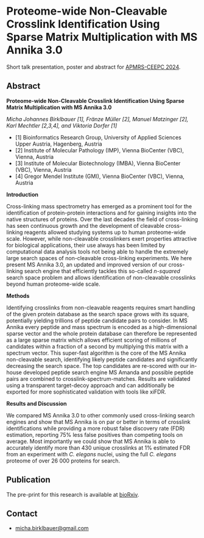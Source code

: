 # Proteome-wide Non-Cleavable Crosslink Identification Using Sparse Matrix Multiplication with MS Annika 3.0

Short talk presentation, poster and abstract for [APMRS-CEEPC 2024](https://www.apma.at/apmrs-ceepc-2024/).

## Abstract

**Proteome-wide Non-Cleavable Crosslink Identification Using Sparse Matrix Multiplication with MS Annika 3.0**

*Micha Johannes Birklbauer \[1\], Fränze Müller \[2\], Manuel Matzinger \[2\], Karl Mechtler \[2,3,4\], and Viktoria Dorfer \[1\]*

- \[1\] Bioinformatics Research Group, University of Applied Sciences Upper Austria, Hagenberg, Austria
- \[2\] Institute of Molecular Pathology (IMP), Vienna BioCenter (VBC), Vienna, Austria
- \[3\] Institute of Molecular Biotechnology (IMBA), Vienna BioCenter (VBC), Vienna, Austria
- \[4\] Gregor Mendel Institute (GMI), Vienna BioCenter (VBC), Vienna, Austria

**Introduction**

Cross-linking mass spectrometry has emerged as a prominent tool for the identification of protein-protein interactions and for gaining insights into the native structures of proteins. Over the last decades the field of cross-linking has seen continuous growth and the development of cleavable cross-linking reagents allowed studying systems up to human proteome-wide scale. However, while non-cleavable crosslinkers exert properties attractive for biological applications, their use always has been limited by computational data analysis tools not being able to handle the extremely large search spaces of non-cleavable cross-linking experiments. We here present MS Annika 3.0, an updated and improved version of our cross-linking search engine that efficiently tackles this so-called *n-squared* search space problem and allows identification of non-cleavable crosslinks beyond human proteome-wide scale.

**Methods**

Identifying crosslinks from non-cleavable reagents requires smart handling of the given protein database as the search space grows with its square, potentially yielding trillions of peptide candidate pairs to consider. In MS Annika every peptide and mass spectrum is encoded as a high-dimensional sparse vector and the whole protein database can therefore be represented as a large sparse matrix which allows efficient scoring of millions of candidates within a fraction of a second by multiplying this matrix with a spectrum vector. This super-fast algorithm is the core of the MS Annika non-cleavable search, identifying likely peptide candidates and significantly decreasing the search space. The top candidates are re-scored with our in-house developed peptide search engine MS Amanda and possible peptide pairs are combined to crosslink-spectrum-matches. Results are validated using a transparent target-decoy approach and can additionally be exported for more sophisticated validation with tools like xiFDR.

**Results and Discussion**

We compared MS Annika 3.0 to other commonly used cross-linking search engines and show that MS Annika is on par or better in terms of crosslink identifications while providing a more robust false discovery rate (FDR) estimation, reporting 75% less false positives than competing tools on average. Most importantly we could show that MS Annika is able to accurately identify more than 430 unique crosslinks at 1% estimated FDR from an experiment with *C. elegans* nuclei, using the full *C. elegans* proteome of over 26 000 proteins for search.

## Publication

The pre-print for this research is available at [bioRxiv](https://doi.org/10.1101/2024.09.03.610962).

## Contact

- [micha.birklbauer@gmail.com](mailto:micha.birklbauer@gmail.com)
